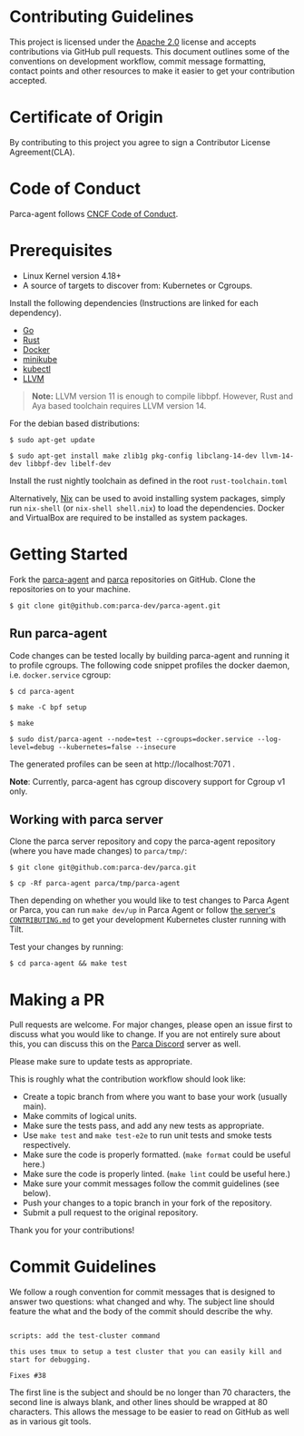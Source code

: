 # Contributing Guidelines

This project is licensed under the [Apache 2.0](https://www.apache.org/licenses/LICENSE-2.0) license and accepts contributions via GitHub pull requests. This document outlines some of the conventions on development workflow, commit message formatting, contact points and other resources to make it easier to get your contribution accepted.

# Certificate of Origin

By contributing to this project you agree to sign a Contributor License Agreement(CLA).

# Code of Conduct

Parca-agent follows [CNCF Code of Conduct](https://github.com/cncf/foundation/blob/master/code-of-conduct.md).


<!-- TODO: Add code of conduct info-->
# Prerequisites

- Linux Kernel version 4.18+
- A source of targets to discover from: Kubernetes or Cgroups.

Install the following dependencies (Instructions are linked for each dependency).

- [Go](https://golang.org/doc/install)
- [Rust](https://www.rust-lang.org/tools/install)
- [Docker](https://docs.docker.com/engine/install/)
- [minikube](https://kubernetes.io/docs/tasks/tools/#minikube)
- [kubectl](https://kubernetes.io/docs/tasks/tools/#kubectl)
- [LLVM](https://apt.llvm.org/)

> **Note:** LLVM version 11 is enough to compile libbpf. However, Rust and Aya based toolchain requires LLVM version 14.

For the debian based distributions:
```console
$ sudo apt-get update

$ sudo apt-get install make zlib1g pkg-config libclang-14-dev llvm-14-dev libbpf-dev libelf-dev
```

Install the rust nightly toolchain as defined in the root `rust-toolchain.toml`

Alternatively, [Nix](https://nixos.org/download.html#download-nix) can be used to avoid installing system packages,
simply run `nix-shell` (or `nix-shell shell.nix`) to load the dependencies. Docker and VirtualBox are required to be installed as system packages.

# Getting Started

Fork the [parca-agent](https://github.com/parca-dev/parca-agent) and [parca](https://github.com/parca-dev/parca) repositories on GitHub.
Clone the repositories on to your machine.

```console
$ git clone git@github.com:parca-dev/parca-agent.git
```

## Run parca-agent

Code changes can be tested locally by building parca-agent and running it to profile cgroups.
The following code snippet profiles the docker daemon, i.e. `docker.service` cgroup:

```console
$ cd parca-agent

$ make -C bpf setup

$ make

$ sudo dist/parca-agent --node=test --cgroups=docker.service --log-level=debug --kubernetes=false --insecure
```

The generated profiles can be seen at http://localhost:7071 .

**Note**: Currently, parca-agent has cgroup discovery support for Cgroup v1 only.

## Working with parca server

Clone the parca server repository and copy the parca-agent repository (where you have made changes) to `parca/tmp/`:

```console
$ git clone git@github.com:parca-dev/parca.git

$ cp -Rf parca-agent parca/tmp/parca-agent
```

Then depending on whether you would like to test changes to Parca Agent or Parca, you can run `make dev/up` in Parca Agent or follow [the server's `CONTRIBUTING.md`](https://github.com/parca-dev/parca/blob/main/CONTRIBUTING.md#prerequisites) to get your development Kubernetes cluster running with Tilt.

Test your changes by running:

```console
$ cd parca-agent && make test
```

<!--
TODO:
    #Internals
        ## Code Structure
-->

# Making a PR

Pull requests are welcome. For major changes, please open an issue first to discuss what you would like to change. If you are not entirely sure about this, you can discuss this on the [Parca Discord](https://discord.gg/ZgUpYgpzXy) server as well.

Please make sure to update tests as appropriate.

This is roughly what the contribution workflow should look like:

- Create a topic branch from where you want to base your work (usually main).
- Make commits of logical units.
- Make sure the tests pass, and add any new tests as appropriate.
- Use `make test` and `make test-e2e` to run unit tests and smoke tests respectively.
- Make sure the code is properly formatted. (`make format` could be useful here.)
- Make sure the code is properly linted. (`make lint` could be useful here.)
- Make sure your commit messages follow the commit guidelines (see below).
- Push your changes to a topic branch in your fork of the repository.
- Submit a pull request to the original repository.

Thank you for your contributions!


# Commit Guidelines

We follow a rough convention for commit messages that is designed to answer two
questions: what changed and why. The subject line should feature the what and
the body of the commit should describe the why.


```

scripts: add the test-cluster command

this uses tmux to setup a test cluster that you can easily kill and
start for debugging.

Fixes #38

```

The first line is the subject and should be no longer than 70 characters, the second line is always blank, and other lines should be wrapped at 80 characters. This allows the message to be easier to read on GitHub as well as in various git tools.
